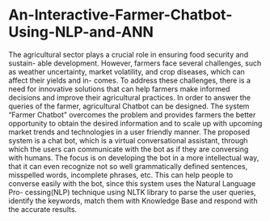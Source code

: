 # An-Interactive-Farmer-Chatbot-Using-NLP-and-ANN
The agricultural sector plays a crucial role in ensuring food security and sustain- able development. However, 
farmers face several challenges, such as weather uncertainty, market volatility, and crop diseases, which can 
affect their yields and in- comes. To address these challenges, there is a need for innovative solutions that can 
help farmers make informed decisions and improve their agricultural practices. In order to answer the queries of 
the farmer, agricultural Chatbot can be designed. The system “Farmer Chatbot” overcomes the problem and provides 
farmers the better opportunity to obtain the desired information and to scale up with upcoming market trends and 
technologies in a user friendly manner. The proposed system is a chat bot, which is a virtual conversational 
assistant, through which the users can communicate with the bot as if they are conversing with humans. The focus 
is on developing the bot in a more intellectual way, that it can even recognize not so well grammatically defined 
sentences, misspelled words, incomplete phrases, etc. This can help people to converse easily with the bot, since 
this system uses the Natural Language Pro- cessing(NLP) technique using NLTK library to parse the user queries, 
identify the keywords, match them with Knowledge Base and respond with the accurate results.
